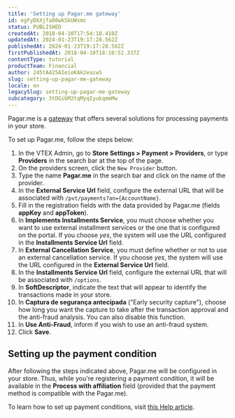 ```yaml
---
title: 'Setting up Pagar.me gateway'
id: egFyDkXjfa80wkSkUWsmc
status: PUBLISHED
createdAt: 2018-04-10T17:54:18.410Z
updatedAt: 2024-01-23T19:17:28.562Z
publishedAt: 2024-01-23T19:17:28.562Z
firstPublishedAt: 2018-04-10T18:10:52.337Z
contentType: tutorial
productTeam: Financial
author: 245tA425AIeioKAk2eaiwS
slug: setting-up-pagar-me-gateway
locale: en
legacySlug: setting-up-pagar-me-gateway
subcategory: 3tDGibM2tqMyqIyukqmmMw
---
```


Pagar.me is a [gateway](/en/tutorial/what-is-a-payment-gateway) that offers several solutions for processing payments in your store.

To set up Pagar.me, follow the steps below:

1. In the VTEX Admin, go to __Store Settings > Payment > Providers__, or type __Providers__ in the search bar at the top of the page.
2. On the providers screen, click the `New Provider` button.
3. Type the name __Pagar.me__ in the search bar and click on the name of the provider.
4. In the __External Service Url__ field, configure the external URL that will be associated with `/pvt/payments?an={AccountName}`.
5. Fill in the registration fields with the data provided by Pagar.me (fields __appKey__ and __appToken__).
6. In __Implements Installments Service__, you must choose whether you want to use external installment services or the one that is configured on the portal. If you choose _yes_, the system will use the URL configured in the __Installments Service Url__ field.
7. In __External Cancellation Service__, you must define whether or not to use an external cancellation service. If you choose _yes_, the system will use the URL configured in the __External Service Url__ field.
8. In the __Installments Service Url__ field, configure the external URL that will be associated with `/options`.
9. In __SoftDescriptor__, indicate the text that will appear to identify the transactions made in your store.
10. In __Captura de segurança antecipada__ ("Early security capture"), choose how long you want the capture to take after the transaction approval and the anti-fraud analysis. You can also disable this function.
11. In __Use Anti-Fraud__, inform if you wish to use an anti-fraud system.
12. Click __Save__.

## Setting up the payment condition
After following the steps indicated above, Pagar.me will be configured in your store. Thus, while you're registering a payment condition, it will be available in the __Process with affiliation__ field (provided that the payment method is compatible with the Pagar.me). 

To learn how to set up payment conditions, visit [this Help article](/en/tutorial/how-to-configure-payment-conditions).
